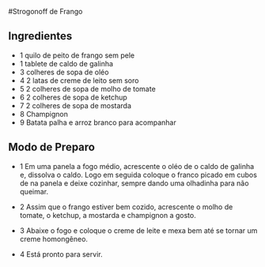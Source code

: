 #Strogonoff de Frango

## Ingredientes

- 1 quilo de peito de frango sem pele
- 1 tablete de caldo de galinha
- 3 colheres de sopa de oléo
- 4 2 latas de creme de leito sem soro
- 5 2 colheres de sopa de molho de tomate
- 6 2 colheres de sopa de ketchup
- 7 2 colheres de sopa de mostarda
- 8 Champignon
- 9 Batata palha e arroz branco para acompanhar

## Modo de Preparo

- 1 Em uma panela a fogo médio, acrescente o oléo de o caldo de galinha e, dissolva o caldo. Logo em seguida coloque o franco picado em cubos de na panela e deixe cozinhar, sempre dando uma olhadinha para não queimar.

- 2 Assim que o frango estiver bem cozido, acrescente o molho de tomate, o ketchup, a mostarda e champignon a gosto. 

- 3 Abaixe o fogo e coloque o creme de leite e mexa bem até se tornar um creme homongêneo. 

- 4 Está pronto para servir. 